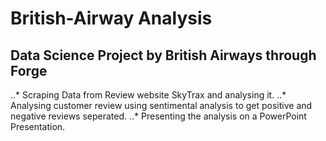 # British-Airway Analysis
## Data Science Project by British Airways through Forge
..* Scraping Data from Review website SkyTrax and analysing it.
..* Analysing customer review using sentimental analysis to get positive and negative reviews seperated.
..* Presenting the analysis on a PowerPoint Presentation.
